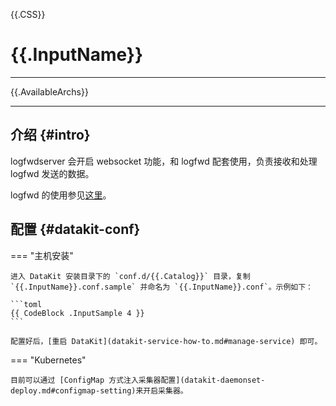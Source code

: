 {{.CSS}}
# {{.InputName}}
---

{{.AvailableArchs}}

---

## 介绍 {#intro}

logfwdserver 会开启 websocket 功能，和 logfwd 配套使用，负责接收和处理 logfwd 发送的数据。

logfwd 的使用参见[这里](logfwd.md)。

## 配置 {#datakit-conf}

=== "主机安装"

    进入 DataKit 安装目录下的 `conf.d/{{.Catalog}}` 目录，复制 `{{.InputName}}.conf.sample` 并命名为 `{{.InputName}}.conf`。示例如下：
    
    ```toml
    {{ CodeBlock .InputSample 4 }}
    ```

    配置好后，[重启 DataKit](datakit-service-how-to.md#manage-service) 即可。

=== "Kubernetes"

    目前可以通过 [ConfigMap 方式注入采集器配置](datakit-daemonset-deploy.md#configmap-setting)来开启采集器。
